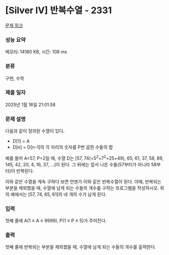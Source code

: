 # [Silver IV] 반복수열 - 2331 

[문제 링크](https://www.acmicpc.net/problem/2331) 

### 성능 요약

메모리: 14180 KB, 시간: 108 ms

### 분류

구현, 수학

### 제출 일자

2025년 1월 16일 21:01:58

### 문제 설명

<p>다음과 같이 정의된 수열이 있다.</p>

<ul>
	<li>D[1] = A</li>
	<li>D[n] = D[n-1]의 각 자리의 숫자를 P번 곱한 수들의 합</li>
</ul>

<p>예를 들어 A=57, P=2일 때, 수열 D는 [57, 74(=5<sup>2</sup>+7<sup>2</sup>=25+49), 65, 61, 37, 58, 89, 145, 42, 20, 4, 16, 37, …]이 된다. 그 뒤에는 앞서 나온 수들(57부터가 아니라 58부터)이 반복된다.</p>

<p>이와 같은 수열을 계속 구하다 보면 언젠가 이와 같은 반복수열이 된다. 이때, 반복되는 부분을 제외했을 때, 수열에 남게 되는 수들의 개수를 구하는 프로그램을 작성하시오. 위의 예에서는 [57, 74, 65, 61]의 네 개의 수가 남게 된다.</p>

### 입력 

 <p>첫째 줄에 A(1 ≤ A ≤ 9999), P(1 ≤ P ≤ 5)가 주어진다.</p>

### 출력 

 <p>첫째 줄에 반복되는 부분을 제외했을 때, 수열에 남게 되는 수들의 개수를 출력한다.</p>

